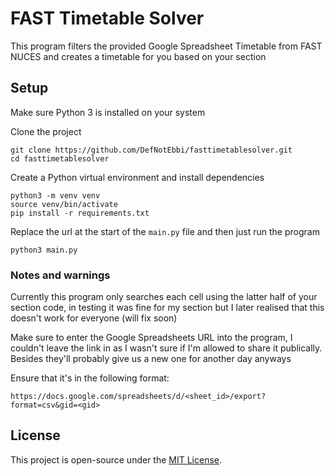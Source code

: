 # FAST Timetable Solver

This program filters the provided Google Spreadsheet Timetable from FAST NUCES and creates a timetable for you based on your section

## Setup

Make sure Python 3 is installed on your system

Clone the project

    git clone https://github.com/DefNotEbbi/fasttimetablesolver.git
    cd fasttimetablesolver

Create a Python virtual environment and install dependencies

    python3 -m venv venv
    source venv/bin/activate
    pip install -r requirements.txt

Replace the url at the start of the `main.py` file and then just run the program

    python3 main.py

### Notes and warnings

Currently this program only searches each cell using the latter half of your section code, in testing it was fine for my section but I later realised that this doesn't work for everyone (will fix soon)

Make sure to enter the Google Spreadsheets URL into the program, I couldn't leave the link in as I wasn't sure if I'm allowed to share it publically. Besides they'll probably give us a new one for another day anyways

Ensure that it's in the following format:

    https://docs.google.com/spreadsheets/d/<sheet_id>/export?format=csv&gid=<gid>

## License

This project is open-source under the [MIT License](LICENSE).
